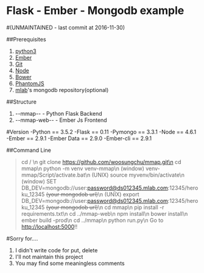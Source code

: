 Flask - Ember - Mongodb example
===============================
#(UNMAINTAINED  - last commit at 2016-11-30)

##Prerequisites
1. [python3](https://www.python.org/downloads/)
2. [Ember](http://emberjs.com/)
3. [Git](https://git-scm.com/downloads)
4. [Node](https://nodejs.org/en/)
5. [Bower](https://bower.io/)
6. [PhantomJS](http://phantomjs.org/)
4. [mlab](https://mlab.com/)'s mongodb repository(optional)

##Structure
1. --mmap-- - Python Flask Backend
2. --mmap-web-- - Ember Js Frontend

#Version
-Python     ==  3.5.2
-Flask      ==  0.11
-Pymongo    ==  3.3.1
-Node       ==  4.6.1
-Ember      ==  2.9.1
-Ember Data ==  2.9.0
-Ember-cli  ==  2.9.1

##Command Line
>cd / \n
>git clone https://github.com/woosungchu/mmap.git\n
>cd mmap\n
>python -m venv venv-mmap\n
>(window) venv-mmap/Script/activate.bat\n
>(UNIX) source myvenv/bin/activate\n
>(window) SET DB_DEV=mongodb://user:password@ds012345.mlab.com:12345/heroku_12345   ~~(your mongodob url)~~\n
>(UNIX) export DB_DEV=mongodb://user:password@ds012345.mlab.com:12345/heroku_12345   ~~(your mongodob url)~~\n
>cd mmap\n
>pip install -r requirements.txt\n
>cd ../mmap-web\n
>npm install\n
>bower install\n
>ember build -prod\n
>cd ../mmap\n
>python run.py\n
Go to <http://localhost:5000>!! 

#Sorry for....
1. I didn't write code for put, delete
2. I'll not maintain this project
3. You may find some meaningless comments
